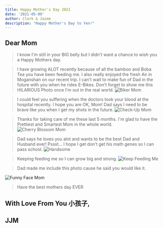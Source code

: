 ```yaml
---
title: Happy Mother's Day 2021
date: '2021-05-09'
author: Clark & Jaime
description: "Happy Mother's Day to Yen!"
---
```


## Dear Mom

> I know I'm still in your BIG belly but I didn't want a chance to wish you a Happy Mothers day.

> I have growing ALOT recently because of all the bamboo and Boba Tea you have been feeding me.
> I also really enjoyed the fresh Air in Moganshan on our recent trip.
> I can't wait to make fun of Dad in the future with you when he rides E-Bikes.
> Don't forget to show me this HILARIOUS Photo once I'm out in the real world.
> ![Biker Mom](./bike.jpg)

> I could feel you suffering when the doctors took your blood at the hospital recently. I hope you are OK, Mom!
> Dad says I need to be brave like you when I get my shots in the future.
> ![Check-Up Mom](./check-up.jpg)

> Thanks for taking care of me these last 5 months. I'm glad to have the Prettiest and Smartest Mom in the whole world.
> ![Cherry Blossom Mom](./cherry-blossom-mom.jpg)

> Dad says he loves you alot and wants to be the best Dad and Husband ever! Pssst... I hope I get don't get his math genes so I can pass school.
> ![Handsome](./handsome-boyfriend-of-mom.jpg)

> Keeping feeding me so I can grow big and strong.
> ![Keep Feeding Me](./korean-bbq.jpg)

> Dad made me include this photo cause he said you would like it.

![Funny Face Mom](./funny-face-mom.jpg)

> Have the best mothers day EVER

## With Love From You 小孩子,

## JJM
